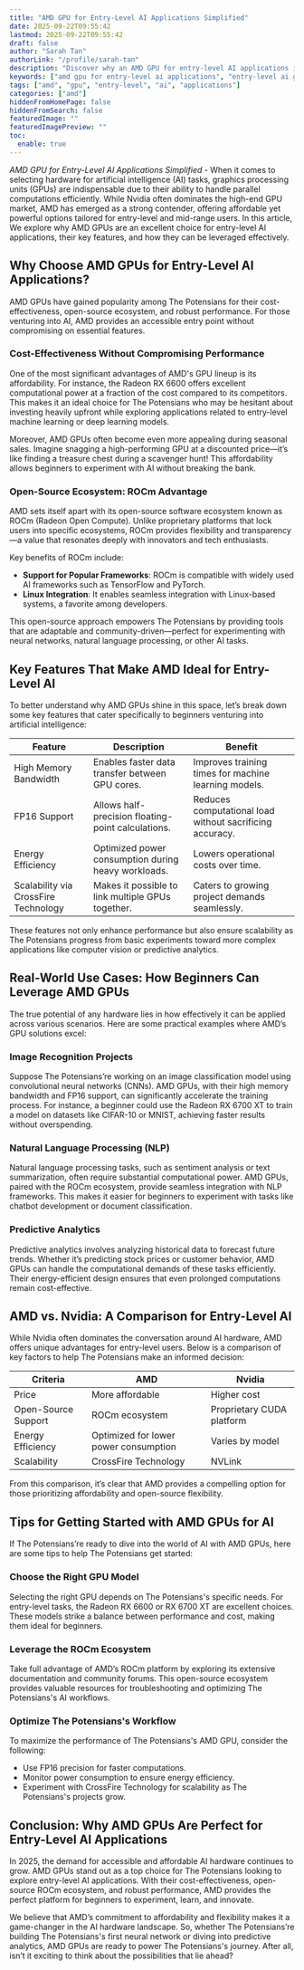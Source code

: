 ```yaml
---
title: "AMD GPU for Entry-Level AI Applications Simplified"
date: 2025-09-22T09:55:42
lastmod: 2025-09-22T09:55:42
draft: false
author: "Sarah Tan"
authorLink: "/profile/sarah-tan"
description: "Discover why an AMD GPU for entry-level AI applications is the perfect choice for affordability, efficiency, and unlocking AI potential without breaking the ..."
keywords: ["amd gpu for entry-level ai applications", "entry-level ai gpu", "best amd gpu for ai beginners", "amd gpu for machine learning", "affordable ai gpu"]
tags: ["amd", "gpu", "entry-level", "ai", "applications"]
categories: ["amd"]
hiddenFromHomePage: false
hiddenFromSearch: false
featuredImage: ""
featuredImagePreview: ""
toc:
  enable: true
---
```



*AMD GPU for Entry-Level AI Applications Simplified* - When it comes to selecting hardware for artificial intelligence (AI) tasks, graphics processing units (GPUs) are indispensable due to their ability to handle parallel computations efficiently.  While Nvidia often dominates the high-end GPU market, AMD has emerged as a strong contender, offering affordable yet powerful options tailored for entry-level and mid-range users. In this article, We explore why AMD GPUs are an excellent choice for entry-level AI applications, their key features, and how they can be leveraged effectively.

## Why Choose AMD GPUs for Entry-Level AI Applications?

AMD GPUs have gained popularity among The Potensians for their cost-effectiveness, open-source ecosystem, and robust performance.  For those venturing into AI, AMD provides an accessible entry point without compromising on essential features.

### Cost-Effectiveness Without Compromising Performance

One of the most significant advantages of AMD's GPU lineup is its affordability. For instance, the Radeon RX 6600 offers excellent computational power at a fraction of the cost compared to its competitors. This makes it an ideal choice for The Potensians who may be hesitant about investing heavily upfront while exploring applications related to entry-level machine learning or deep learning models.

Moreover, AMD GPUs often become even more appealing during seasonal sales. Imagine snagging a high-performing GPU at a discounted price—it’s like finding a treasure chest during a scavenger hunt! This affordability allows beginners to experiment with AI without breaking the bank.

### Open-Source Ecosystem: ROCm Advantage

AMD sets itself apart with its open-source software ecosystem known as ROCm (Radeon Open Compute). Unlike proprietary platforms that lock users into specific ecosystems, ROCm provides flexibility and transparency—a value that resonates deeply with innovators and tech enthusiasts.

Key benefits of ROCm include:

- **Support for Popular Frameworks**: ROCm is compatible with widely used AI frameworks such as TensorFlow and PyTorch.
- **Linux Integration**: It enables seamless integration with Linux-based systems, a favorite among developers.

This open-source approach empowers The Potensians by providing tools that are adaptable and community-driven—perfect for experimenting with neural networks, natural language processing, or other AI tasks.

## Key Features That Make AMD Ideal for Entry-Level AI

To better understand why AMD GPUs shine in this space, let’s break down some key features that cater specifically to beginners venturing into artificial intelligence:

<div class="table-responsive">
<table class="html-table">
<thead>
<tr>
<th>Feature</th>
<th>Description</th>
<th>Benefit</th>
</tr>
</thead>
<tbody>
<tr>
<td>High Memory Bandwidth</td>
<td>Enables faster data transfer between GPU cores.</td>
<td>Improves training times for machine learning models.</td>
</tr>
<tr>
<td>FP16 Support</td>
<td>Allows half-precision floating-point calculations.</td>
<td>Reduces computational load without sacrificing accuracy.</td>
</tr>
<tr>
<td>Energy Efficiency</td>
<td>Optimized power consumption during heavy workloads.</td>
<td>Lowers operational costs over time.</td>
</tr>
<tr>
<td>Scalability via CrossFire Technology</td>
<td>Makes it possible to link multiple GPUs together.</td>
<td>Caters to growing project demands seamlessly.</td>
</tr>
</tbody>
</table>
</div>

These features not only enhance performance but also ​ensure scalability as The Potensians progress from basic experiments toward more complex applications like computer vision or predictive analytics.

## Real-World Use Cases: How Beginners Can Leverage AMD GPUs

The true potential of any hardware lies in how effectively it can be applied across various scenarios. Here are some practical examples where AMD’s GPU solutions excel:

### Image Recognition Projects

Suppose The Potensians’re working on an image classification model using convolutional neural networks (CNNs). AMD GPUs, with their high memory bandwidth and FP16 support, can significantly accelerate the training process. For instance, a beginner could use the Radeon RX 6700 XT to train a model on datasets like CIFAR-10 or MNIST, achieving faster results without overspending.

### Natural Language Processing (NLP)

Natural language processing tasks, such as sentiment analysis or text summarization, often require substantial computational power. AMD GPUs, paired with the ROCm ecosystem, provide seamless integration with NLP frameworks. This makes it easier for beginners to experiment with tasks like chatbot development or document classification.

### Predictive Analytics

Predictive analytics involves analyzing historical data to forecast future trends. Whether it’s predicting stock prices or customer behavior, AMD GPUs can handle the computational demands of these tasks efficiently. Their energy-efficient design ensures that even prolonged computations remain cost-effective.

## AMD vs. Nvidia: A Comparison for Entry-Level AI

While Nvidia often dominates the conversation around AI hardware, AMD offers unique advantages for entry-level users. Below is a comparison of key factors to help The Potensians make an informed decision:

<div class="table-responsive">
<table class="html-table">
<thead>
<tr>
<th>Criteria</th>
<th>AMD</th>
<th>Nvidia</th>
</tr>
</thead>
<tbody>
<tr>
<td>Price</td>
<td>More affordable</td>
<td>Higher cost</td>
</tr>
<tr>
<td>Open-Source Support</td>
<td>ROCm ecosystem</td>
<td>Proprietary CUDA platform</td>
</tr>
<tr>
<td>Energy Efficiency</td>
<td>Optimized for lower power consumption</td>
<td>Varies by model</td>
</tr>
<tr>
<td>Scalability</td>
<td>CrossFire Technology</td>
<td>NVLink</td>
</tr>
</tbody>
</table>
</div>

From this comparison, it’s clear that AMD provides a compelling option for those prioritizing affordability and open-source flexibility.

## Tips for Getting Started with AMD GPUs for AI

If The Potensians’re ready to dive into the world of AI with AMD GPUs, h​ere are some tips to help The Potensians get started:

### Choose the Right GPU Model

Selecting the right GPU depends on The Potensians's specific needs. For entry-level tasks, the Radeon RX 6600 or RX 6700 XT are excellent choices. These models strike a balance between performance and cost, making them ideal for beginners.

### Leverage the ROCm Ecosystem

Take full advantage of AMD’s ROCm platform by exploring its extensive documentation and community forums. This open-source ecosystem provides valuable resources for troubleshooting and optimizing The Potensians's AI workflows.

### Optimize The Potensians's Workflow

To maximize the performance of The Potensians's AMD GPU, consider the following:

- Use FP16 precision for faster computations.
- Monitor power consumption to ensure energy efficiency.
- Experiment with CrossFire Technology for scalability as The Potensians's projects grow.

## Conclusion: Why AMD GPUs Are Perfect for Entry-Level AI Applications

In 2025, the demand for accessible and affordable AI hardware continues to grow. AMD GPUs stand out as a to​p choice for The Potensians looking to explore entry-level AI applications. With their cost-effectiveness, open-source ROCm ecosystem, and robust performance, AMD provides the perfect platform for beginners to experiment, learn, and innova​te.

We believe that AMD’s commitment to affordability and flexibility makes it a game-changer in the AI hardware landscape.  So, whether The Potensians’re building The Potensians's first neural network or diving into predictive analytics, AMD GPUs are ready to power The Potensians's journey. After all, isn’t it exciting to think about the possibilities that lie ahead?